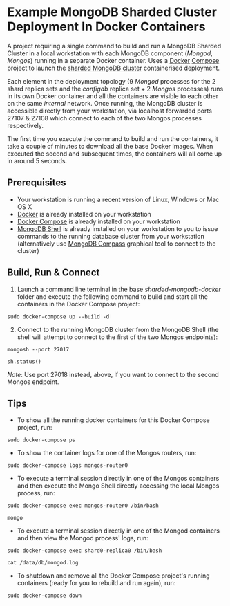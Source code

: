 # Example MongoDB Sharded Cluster Deployment In Docker Containers

A project requiring a single command to build and run a MongoDB Sharded Cluster in a local workstation with each MongoDB component (_Mongod_, _Mongos_) running in a separate Docker container. Uses a [Docker](https://docs.docker.com/) [Compose](https://docs.docker.com/compose/overview/) project to launch the [sharded MongoDB cluster](https://docs.mongodb.com/manual/sharding/) containerised deployment.

Each element in the deployment topology (9 _Mongod_ processes for the 2 shard replica sets and the _configdb_ replica set + 2 _Mongos_ processes) runs in its own Docker container and all the containers are visible to each other on the same _internal_ network. Once running, the MongoDB cluster is accessible directly from your workstation, via localhost forwarded ports 27107 & 27108 which connect to each of the two Mongos processes respectively.

The first time you execute the command to build and run the containers, it take a couple of minutes to download all the base Docker images. When executed the second and subsequent times, the containers will all come up in around 5 seconds.

## Prerequisites
* Your workstation is running a recent version of Linux, Windows or Mac OS X
* [Docker](https://docs.docker.com/install/) is already installed on your workstation
* [Docker Compose](https://docs.docker.com/compose/install/) is already installed on your workstation
* [MongoDB Shell](https://docs.mongodb.com/mongodb-shell/install/) is already installed on your workstation to you to issue commands to the running database cluster from your workstation (alternatively use [MongoDB Compass](https://docs.mongodb.com/compass/current/install/) graphical tool to connect to the cluster)

## Build, Run & Connect
1. Launch a command line terminal in the base _sharded-mongodb-docker_ folder and execute the following command to build and start all the containers in the Docker Compose project:

```
sudo docker-compose up --build -d
```

2. Connect to the running MongoDB cluster from the MongoDB Shell (the shell will attempt to connect to the first of the two Mongos endpoints):

```
mongosh --port 27017
```

```
sh.status()
```

_Note_: Use port 27018 instead, above, if you want to connect to the second Mongos endpoint.

## Tips

* To show all the running docker containers for this Docker Compose project, run:

```
sudo docker-compose ps
```

* To show the container logs for one of the Mongos routers, run:

```
sudo docker-compose logs mongos-router0
```

* To execute a terminal session directly in one of the Mongos containers and then execute the Mongo Shell directly accessing the local Mongos process, run:

```
sudo docker-compose exec mongos-router0 /bin/bash
```

```
mongo
```

* To execute a terminal session directly in one of the Mongod containers and then view the Mongod process' logs, run:

```
sudo docker-compose exec shard0-replica0 /bin/bash
```

```
cat /data/db/mongod.log
```

* To shutdown and remove all the Docker Compose project's running containers (ready for you to rebuild and run again), run:

```
sudo docker-compose down
```
